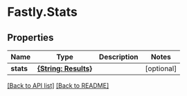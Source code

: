 # Fastly.Stats

## Properties

Name | Type | Description | Notes
------------ | ------------- | ------------- | -------------
**stats** | [**{String: Results}**](Results.md) |  | [optional] 


[[Back to API list]](../../README.md#endpoints) [[Back to README]](../../README.md)
